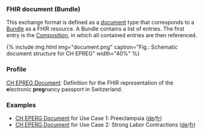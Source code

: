 ### FHIR document (Bundle)
This exchange format is defined as a [document](https://hl7.org/fhir/R4/documents.html) type that corresponds to a [Bundle](https://hl7.org/fhir/R4/bundle.html) as a FHIR resource. A Bundle contains a list of entries. The first entry is the [Composition](https://hl7.org/fhir/R4/composition.html), in which all contained entries are then referenced.

{% include img.html img="document.png" caption="Fig.: Schematic document structure for CH EPREG" width="40%" %}


### Profile
[CH EPREG Document](StructureDefinition-ch-epreg-document.html): Definition for the FHIR representation of the **e**lectronic **preg**nancy passport in Switzerland.

### Examples
* [CH EPERG Document](Bundle-UC1-Document.html) for Use Case 1: Preeclampsia ([de](usecase-german.html#fallbeispiel-1-präeklampsie)/[fr](usecase-french.html#cas-dapplication-1--prééclampsie))
* [CH EPERG Document](Bundle-UC2-Document.html) for Use Case 2: Strong Labor Contractions ([de](usecase-german.html#fallbeispiel-2-starke-wehentätigkeit)/[fr](usecase-french.html#cas-dapplication-2--forte-activité-contractile))
